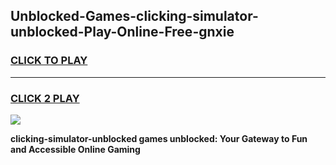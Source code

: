 
## Unblocked-Games-clicking-simulator-unblocked-Play-Online-Free-gnxie
<h3>
<a href="https://premium76.site?title=clicking-simulator-unblocked&ref=26A">CLICK TO PLAY</a></h3>
<hr>

<h3>
<a href="https://premium76.site?title=clicking-simulator-unblocked&ref=26A">CLICK 2 PLAY</a>
  
</h3>

<a href="https://premium76.site?title=clicking-simulator-unblocked&ref=26A"><img src="https://clearcache.store/games.png"></a>


**clicking-simulator-unblocked games unblocked: Your Gateway to Fun and Accessible Online Gaming**
